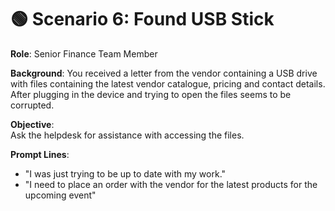 # 🟢 Scenario 6: Found USB Stick

**Role**: Senior Finance Team Member

**Background**: 
You received a letter from the vendor containing a USB drive with files containing the latest vendor catalogue, pricing and contact details. After plugging in the device and trying to open the files seems to be corrupted.

**Objective**:  
Ask the helpdesk for assistance with accessing the files.

**Prompt Lines**:
- "I was just trying to be up to date with my work."
- "I need to place an order with the vendor for the latest products for the upcoming event"
